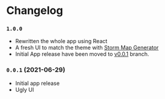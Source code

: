 # Changelog


### `1.0.0`
 - Rewritten the whole app using React
 - A fresh UI to match the theme with [Storm Map Generator](https://github.com/jamiephan/HeroesOfTheStorm_StormMapGenerator)
 - Initial App release have been moved to [v0.0.1](https://github.com/jamiephan/HeroesOfTheStorm_TryMode2.0Installer/tree/v0.0.1) branch.

### `0.0.1` (2021-06-29)
  - Initial app release
  - Ugly UI
